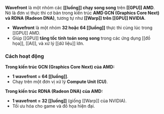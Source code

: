 **Wavefront** là một nhóm các **[[luồng]] chạy song song** trên **[[GPU]] AMD**. Nó là đơn vị thực thi cơ bản trong kiến trúc **AMD GCN (Graphics Core Next) và RDNA (Radeon DNA)**, tương tự như **[[Warp]] trên [[GPU]] NVIDIA**.
- **Wavefront** là một nhóm **32 hoặc 64 [[luồng]]** thực thi cùng lúc trong [[GPU]] AMD.
- Giúp [[GPU]] **tăng tốc tính toán song song** trong các ứng dụng [[đồ họa]], [[AI]], và xử lý [[dữ liệu]] lớn.

### Cách hoạt động

**Trong kiến trúc GCN (Graphics Core Next) của AMD:**
- **1 wavefront = 64 [[luồng]]**.
- Chạy trên một đơn vị xử lý **Compute Unit (CU)**.

**Trong kiến trúc RDNA (Radeon DNA) của AMD:**
- **1 wavefront = 32 [[luồng]]** (giống [[Warp]] của NVIDIA).
- Tối ưu hóa cho game và đồ họa hiện đại.